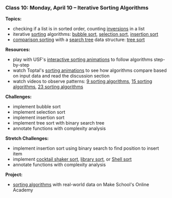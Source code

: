 ### Class 10: Monday, April 10 – Iterative Sorting Algorithms

**Topics:**
- checking if a list is in sorted order, counting [inversions] in a list
- iterative [sorting] algorithms: [bubble sort], [selection sort], [insertion sort]
- [comparison sorting] with a [search tree] data structure: [tree sort]

**Resources:**
- play with USF's [interactive sorting animations] to follow algorithms step-by-step
- watch Toptal's [sorting animations] to see how algorithms compare based on input data and read the discussion section
- watch videos to observe patterns: [9 sorting algorithms], [15 sorting algorithms], [23 sorting algorithms]

**Challenges:**
- implement bubble sort
- implement selection sort
- implement insertion sort
- implement tree sort with binary search tree
- annotate functions with complexity analysis

**Stretch Challenges:**
- implement insertion sort using binary search to find position to insert item
- implement [cocktail shaker sort], [library sort], or [Shell sort]
- annotate functions with complexity analysis

**Project:**
- [sorting algorithms] with real-world data on Make School's Online Academy

[inversions]: https://en.wikipedia.org/wiki/Inversion_(discrete_mathematics)
[sorting]: https://en.wikipedia.org/wiki/Sorting_algorithm
[comparison sorting]: https://en.wikipedia.org/wiki/Comparison_sort
[bubble sort]: https://en.wikipedia.org/wiki/Bubble_sort
[selection sort]: https://en.wikipedia.org/wiki/Selection_sort
[insertion sort]: https://en.wikipedia.org/wiki/Insertion_sort

[tree sort]: https://en.wikipedia.org/wiki/Tree_sort
[search tree]: https://en.wikipedia.org/wiki/Search_tree

[cocktail shaker sort]: https://en.wikipedia.org/wiki/Cocktail_shaker_sort
[library sort]: https://en.wikipedia.org/wiki/Library_sort
[Shell sort]: https://en.wikipedia.org/wiki/Shellsort

[sorting animations]: https://www.toptal.com/developers/sorting-algorithms/
[interactive sorting animations]: https://www.cs.usfca.edu/~galles/visualization/ComparisonSort.html
[3 sorting algorithms]: https://www.youtube.com/watch?v=jHPexHsDxwQ
[9 sorting algorithms]: https://www.youtube.com/watch?v=ZZuD6iUe3Pc
[15 sorting algorithms]: https://www.youtube.com/watch?v=kPRA0W1kECg
[23 sorting algorithms]: https://www.youtube.com/watch?v=rqI6KT6cOas

[sorting algorithms]: http://make.sc/oa-sorting-algorithms
